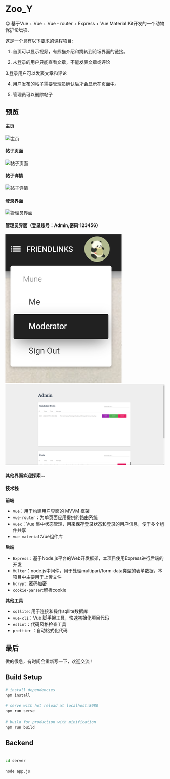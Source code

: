 # Zoo_Y
:yum: 基于Vue + Vue + Vue - router + Express + Vue Material Kit开发的一个动物保护论坛项、

这是一个具有以下要求的课程项目:

1. 首页可以显示视频，有熊猫介绍和跳转到论坛界面的链接。

2. 未登录的用户只能查看文章，不能发表文章或评论

3.登录用户可以发表文章和评论

4. 用户发布的帖子需要管理员确认后才会显示在页面中。

5. 管理员可以删除帖子


## 预览

#### 主页

![主页](images/1.png)

#### 帖子页面
![帖子页面](images/2.png)

#### 帖子详情
![帖子详情](images/3.png)

#### 登录界面
![管理员界面](images/4.png)

#### 管理员界面（登录账号：Admin,密码:123456）
![点击moderator](images/admin.png)
![管理员界面](images/5.png)

#### 其他界面欢迎探索...

#### 技术栈

**前端**

* `Vue`：用于构建用户界面的 MVVM 框架
* `vue-router`：为单页面应用提供的路由系统
* `vuex`：Vue 集中状态管理，用来保存登录状态和登录的用户信息，便于多个组件共享
* `vue material`:Vue组件库


**后端**

* `Express`：基于Node.js平台的Web开发框架，本项目使用Express进行后端的开发
* `Multer`：node.js中间件，用于处理multipart/form-data类型的表单数据，本项目中主要用于上传文件
* `bcrypt`: 密码加密
* `cookie-parser`:解析cookie


**其他工具**

* `sqllite`: 用于连接和操作sqllite数据库
* `vue-cli`：Vue 脚手架工具，快速初始化项目代码
* `eslint`：代码风格检查工具
* `prettier` ：自动格式化代码


## 最后

做的很急，有时间会重新写一下，欢迎交流！

## Build Setup
```bash
# install dependencies
npm install

# serve with hot reload at localhost:8080
npm run serve

# build for production with minification
npm run build
```
## Backend
```bash

cd server

node app.js
```
